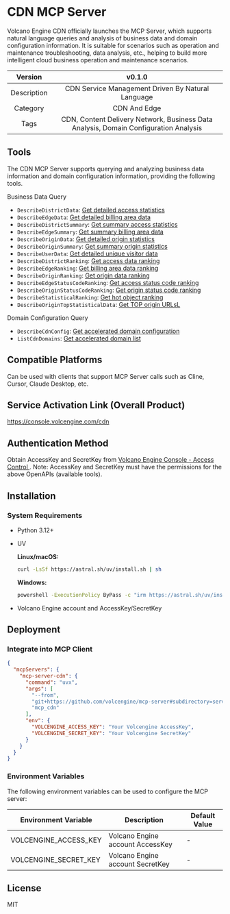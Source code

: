 # CDN MCP Server

Volcano Engine CDN officially launches the MCP Server, which supports natural language queries and analysis of business data and domain configuration information. It is suitable for scenarios such as operation and maintenance troubleshooting, data analysis, etc., helping to build more intelligent cloud business operation and maintenance scenarios.

|   Version   |                                        v0.1.0                                        |
| :---------: | :----------------------------------------------------------------------------------: |
| Description |                  CDN Service Management Driven By Natural Language                   |
|  Category   |                                     CDN And Edge                                     |
|    Tags     | CDN, Content Delivery Network, Business Data Analysis, Domain Configuration Analysis |


## Tools

The CDN MCP Server supports querying and analyzing business data information and domain configuration information, providing the following tools.

Business Data Query

- `DescribeDistrictData`: [Get detailed access statistics](https://www.volcengine.com/docs/6454/1228873)
- `DescribeEdgeData`: [Get detailed billing area data](https://www.volcengine.com/docs/6454/1229443)
- `DescribeDistrictSummary`: [Get summary access statistics](https://www.volcengine.com/docs/6454/1229447)
- `DescribeEdgeSummary`: [Get summary billing area data](https://www.volcengine.com/docs/6454/1229442)
- `DescribeOriginData`: [Get detailed origin statistics](https://www.volcengine.com/docs/6454/1229441)
- `DescribeOriginSummary`: [Get summary origin statistics](https://www.volcengine.com/docs/6454/1229451)
- `DescribeUserData`: [Get detailed unique visitor data](https://www.volcengine.com/docs/6454/1230197)
- `DescribeDistrictRanking`: [Get access data ranking](https://www.volcengine.com/docs/6454/1229445)
- `DescribeEdgeRanking`: [Get billing area data ranking](https://www.volcengine.com/docs/6454/1229448)
- `DescribeOriginRanking`: [Get origin data ranking](https://www.volcengine.com/docs/6454/1229444)
- `DescribeEdgeStatusCodeRanking`: [Get access status code ranking](https://www.volcengine.com/docs/6454/1229449)
- `DescribeOriginStatusCodeRanking`: [Get origin status code ranking](https://www.volcengine.com/docs/6454/1229450)
- `DescribeStatisticalRanking`: [Get hot object ranking](https://www.volcengine.com/docs/6454/1230196)
- `DescribeOriginTopStatisticalData`: [ Get TOP origin URLsL](https://www.volcengine.com/docs/6454/1213039)


Domain Configuration Query

- `DescribeCdnConfig`: [Get accelerated domain configuration](https://www.volcengine.com/docs/6454/80320)
- `ListCdnDomains`: [Get accelerated domain list](https://www.volcengine.com/docs/6454/75269)


## Compatible Platforms
Can be used with clients that support MCP Server calls such as Cline, Cursor, Claude Desktop, etc.

## Service Activation Link (Overall Product)
<https://console.volcengine.com/cdn>


## Authentication Method

Obtain AccessKey and SecretKey from [ Volcano Engine Console - Access Control ](https://console.volcengine.com/iam/identitymanage/user). Note: AccessKey and SecretKey must have the permissions for the above OpenAPIs (available tools).



## Installation

### System Requirements

- Python 3.12+
- UV

  **Linux/macOS:**
  ```bash
  curl -LsSf https://astral.sh/uv/install.sh | sh
  ```

  **Windows:**
  ```bash
  powershell -ExecutionPolicy ByPass -c "irm https://astral.sh/uv/install.ps1 | iex"
  ```
- Volcano Engine account and AccessKey/SecretKey

## Deployment

### Integrate into MCP Client

```json
{
  "mcpServers": {
    "mcp-server-cdn": {
      "command": "uvx",
      "args": [
        "--from",
        "git+https://github.com/volcengine/mcp-server#subdirectory=server/mcp_server_cdn",
        "mcp_cdn"
      ],
      "env": {
        "VOLCENGINE_ACCESS_KEY": "Your Volcengine AccessKey",
        "VOLCENGINE_SECRET_KEY": "Your Volcengine SecretKey"
      }
    }
  }
}
```

### Environment Variables

The following environment variables can be used to configure the MCP server:

| Environment Variable | Description | Default Value |
|----------------------|-------------|---------------|
| VOLCENGINE_ACCESS_KEY | Volcano Engine account AccessKey | - |
| VOLCENGINE_SECRET_KEY | Volcano Engine account SecretKey | - |

## License
MIT
